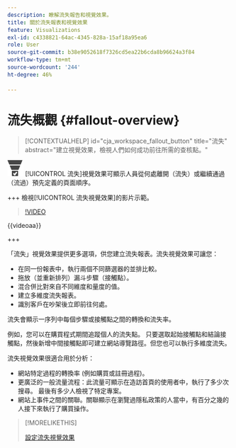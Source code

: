 ```yaml
---
description: 瞭解流失報告和視覺效果。
title: 關於流失報表和視覺效果
feature: Visualizations
exl-id: c4338821-64ac-4345-828a-15af18a95ea6
role: User
source-git-commit: b38e9052618f7326cd5ea22b6cda8b96624a3f84
workflow-type: tm+mt
source-wordcount: '244'
ht-degree: 46%

---
```


# 流失概觀 {#fallout-overview}

<!-- markdownlint-disable MD034 -->

>[!CONTEXTUALHELP]
>id="cja_workspace_fallout_button"
>title="流失"
>abstract="建立視覺效果，檢視人們如何成功前往所需的查核點。"

<!-- markdownlint-enable MD034 -->


![ConversionFunnel](/help/assets/icons/ConversionFunnel.svg) [!UICONTROL 流失]視覺效果可顯示人員從何處離開（流失）或繼續通過（流過）預先定義的頁面順序。

+++ 檢視[!UICONTROL 流失視覺效果]的影片示範。

>[!VIDEO](https://video.tv.adobe.com/v/345883/?quality=12)

{{videoaa}}

+++

「流失」視覺效果提供更多選項，供您建立流失報表。流失視覺效果可讓您：

* 在同一份報表中，執行兩個不同篩選器的並排比較。
* 拖放（並重新排列）漏斗步驟（接觸點）。
* 混合併比對來自不同維度和量度的值。
* 建立多維度流失報表。
* 識別客戶在吵架後立即前往何處。

流失會顯示一序列中每個步驟或接觸點之間的轉換和流失率。

例如，您可以在購買程式期間追蹤個人的流失點。 只要選取起始接觸點和結論接觸點，然後新增中間接觸點即可建立網站導覽路徑。但您也可以執行多維度流失。

流失視覺效果很適合用於分析：

* 網站特定過程的轉換率 (例如購買或註冊過程)。
* 更廣泛的一般流量流程：此流量可顯示在造訪首頁的使用者中，執行了多少次搜尋。 最後有多少人檢視了特定專案。
* 網站上事件之間的關聯。關聯顯示在瀏覽過隱私政策的人當中，有百分之幾的人接下來執行了購買操作。

>[!MORELIKETHIS]
>
>[設定流失視覺效果](configuring-fallout.md)



